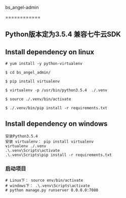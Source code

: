 bs_angel-admin

============
## Python版本定为3.5.4  兼容七牛云SDK
## Install dependency on linux

    # yum install -y python-virtualenv

    $ cd bs_angel_admin/

    $ pip install virtualenv

    $ virtualenv -p /usr/bin/python3.5.4  ./.venv

    $ source ./.venv/bin/activate

    $ ./.venv/bin/pip install -r requirements.txt
## Install dependency on windows

    安装Python3.5.4
    安装 virtualenv： pip install virtualenv
    virtualenv ./.venv
    .\.venv\Scripts\activate
    .\.venv\Scripts\pip install -r requirements.txt

### 启动项目

    # Linux下： source env/bin/activate
    # windows下： .\.venv\Scripts\activate
    # python manage.py runserver 0.0.0.0:7080
